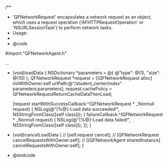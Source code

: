 /**
* 'QFNetworkRequest' encapsulates a network request as an object, which uses a request operation ('AFHTTPRequestOperation' or 'NSURLSessionTask') to perform network tasks.
* Usage:
*
* @code

#import "QFNetworkAgent.h"

...

- (void)loadData {
    NSDictionary *parameters = @{ @"type": @(1), "size": @(10) };
    QFNetworkRequest *request = [[QFNetworkRequest alloc] initWithOwner:self 
                                                                urlPath:@"/student_center/index"
                                                             parameters:parameters];
    request.cachePolicy = QFNetworkRequestReturnCacheDataThenLoad;

    [request startWithSuccessCallback:^(QFNetworkRequest * _Nonnull request) {
        NSLog(@"[%@]-Load data succeeded!", NSStringFromClass([self class]));
    } 
        failureCallback:^(QFNetworkRequest * _Nonnull request) {
        NSLog(@"[%@]-Load data failed!", NSStringFromClass([self class]));
    }];
}

- (void)cancelLoadData {
// [self.request cancel];
// [QFNetworkRequest cancelRequestsWithOwner:self];
// [[QFNetworkAgent sharedInstance] cancelRequestsWithOwner:self];
}

* @endcode
